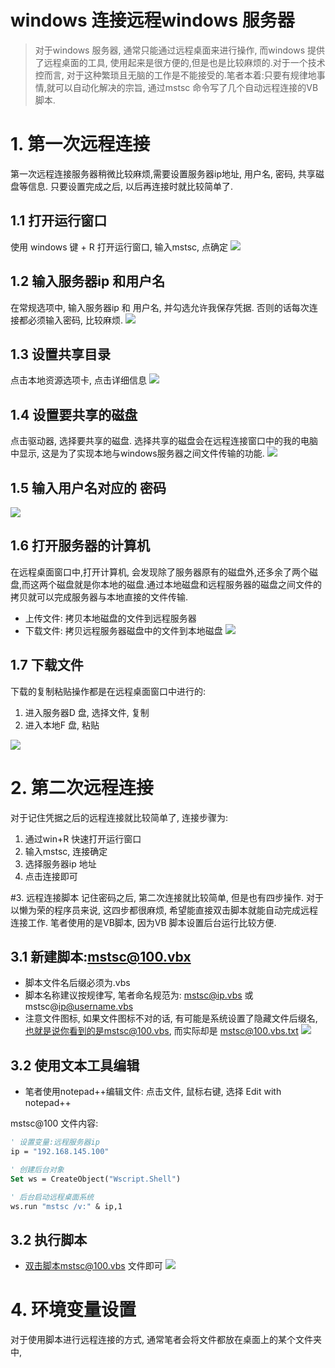 # windows 连接远程windows 服务器
> 对于windows 服务器, 通常只能通过远程桌面来进行操作, 而windows 提供了远程桌面的工具, 使用起来是很方便的,但是也是比较麻烦的.对于一个技术控而言, 对于这种繁琐且无脑的工作是不能接受的.笔者本着:只要有规律地事情,就可以自动化解决的宗旨, 通过mstsc 命令写了几个自动远程连接的VB脚本.


# 1. 第一次远程连接
第一次远程连接服务器稍微比较麻烦,需要设置服务器ip地址, 用户名, 密码, 共享磁盘等信息. 只要设置完成之后, 以后再连接时就比较简单了.

## 1.1 打开运行窗口
使用 windows 键 + R 打开运行窗口, 输入mstsc, 点确定
![](/assets/win_2017-07-11_122535.png)

## 1.2 输入服务器ip 和用户名
在常规选项中, 输入服务器ip 和 用户名, 并勾选允许我保存凭据. 否则的话每次连接都必须输入密码, 比较麻烦.
![](/assets/win_2017-07-11_121443.png)

## 1.3 设置共享目录
点击本地资源选项卡, 点击详细信息
![](/assets/win_2017-07-11_121602.png)

## 1.4 设置要共享的磁盘
点击驱动器, 选择要共享的磁盘. 选择共享的磁盘会在远程连接窗口中的我的电脑中显示, 这是为了实现本地与windows服务器之间文件传输的功能.
![](/assets/win_2017-07-11_121642.png)

## 1.5 输入用户名对应的 密码
![](/assets/win_2017-07-11_121742.png)

## 1.6 打开服务器的计算机
在远程桌面窗口中,打开计算机, 会发现除了服务器原有的磁盘外,还多余了两个磁盘,而这两个磁盘就是你本地的磁盘.通过本地磁盘和远程服务器的磁盘之间文件的拷贝就可以完成服务器与本地直接的文件传输.
* 上传文件: 拷贝本地磁盘的文件到远程服务器
* 下载文件: 拷贝远程服务器磁盘中的文件到本地磁盘
![](/assets/win_2017-07-11_121859.png)

## 1.7 下载文件
下载的复制粘贴操作都是在远程桌面窗口中进行的:
1. 进入服务器D 盘, 选择文件, 复制
2. 进入本地F 盘, 粘贴

![](/assets/win_2017-07-11_123512.png)


# 2. 第二次远程连接
对于记住凭据之后的远程连接就比较简单了, 连接步骤为:
1. 通过win+R 快速打开运行窗口
2. 输入mstsc, 连接确定
3. 选择服务器ip 地址
4. 点击连接即可

#3. 远程连接脚本
记住密码之后, 第二次连接就比较简单, 但是也有四步操作. 对于以懒为荣的程序员来说, 这四步都很麻烦, 希望能直接双击脚本就能自动完成远程连接工作. 笔者使用的是VB脚本, 因为VB 脚本设置后台运行比较方便.

## 3.1 新建脚本:mstsc@100.vbx
* 脚本文件名后缀必须为.vbs
* 脚本名称建议按规律写, 笔者命名规范为: mstsc@ip.vbs  或  mstsc@ip@username.vbs
* 注意文件图标, 如果文件图标不对的话, 有可能是系统设置了隐藏文件后缀名, 也就是说你看到的是mstsc@100.vbs, 而实际却是 mstsc@100.vbs.txt
![](/assets/win_2017-07-11_134925.png)

## 3.2 使用文本工具编辑
* 笔者使用notepad++编辑文件: 点击文件, 鼠标右键, 选择 Edit with notepad++

mstsc@100 文件内容:
```vb
' 设置变量:远程服务器ip
ip = "192.168.145.100"

' 创建后台对象
Set ws = CreateObject("Wscript.Shell")

' 后台启动远程桌面系统
ws.run "mstsc /v:" & ip,1
```

## 3.2 执行脚本
* 双击脚本mstsc@100.vbs 文件即可
![](/assets/win_2017-07-11_133906.png)


# 4. 环境变量设置
对于使用脚本进行远程连接的方式, 通常笔者会将文件都放在桌面上的某个文件夹中, 















